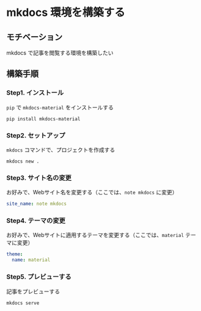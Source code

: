 # mkdocs 環境を構築する

## モチベーション

mkdocs で記事を閲覧する環境を構築したい

## 構築手順

### Step1. インストール

`pip` で `mkdocs-material` をインストールする

```shell
pip install mkdocs-material
```

### Step2. セットアップ

`mkdocs` コマンドで、プロジェクトを作成する

```shell
mkdocs new .
```

### Step3. サイト名の変更

お好みで、Webサイト名を変更する（ここでは、`note mkdocs` に変更）

``` yaml title="mkdocs.yml"
site_name: note mkdocs
```

### Step4. テーマの変更

お好みで、Webサイトに適用するテーマを変更する（ここでは、`material` テーマに変更）

```yaml title="mkdocs.yml"
theme:
  name: material
```

### Step5. プレビューする

記事をプレビューする

```shell
mkdocs serve
```

